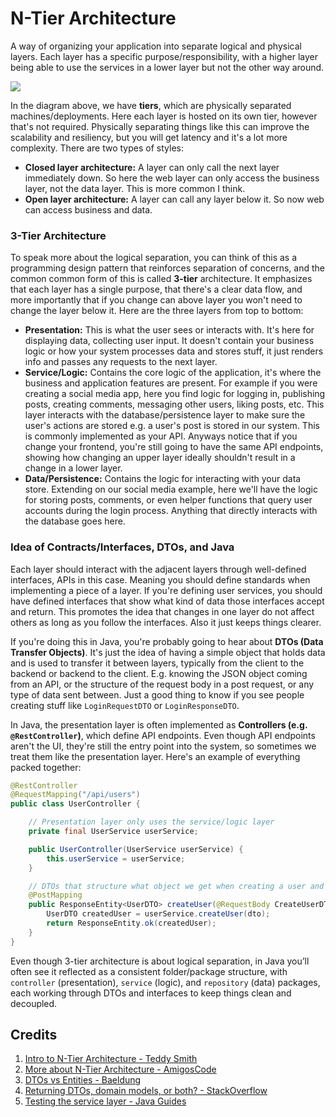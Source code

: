 # N-Tier Architecture
A way of organizing your application into separate logical and physical layers. Each layer has a specific purpose/responsibility, with a higher layer being able to use the services in a lower layer but not the other way around.

![](https://raw.githubusercontent.com/karanpratapsingh/portfolio/master/public/static/courses/system-design/chapter-III/n-tier-architecture/n-tier-architecture.png)

In the diagram above, we have **tiers**, which are physically separated machines/deployments. Here each layer is hosted on its own tier, however that's not required. Physically separating things like this can improve the scalability and resiliency, but you will get latency and it's a lot more complexity. There are two types of styles:
- **Closed layer architecture:** A layer can only call the next layer immediately down. So here the web layer can only access the business layer, not the data layer. This is more common I think.
- **Open layer architecture:** A layer can call any layer below it. So now web can access business and data.

### 3-Tier Architecture
To speak more about the logical separation, you can think of this as a programming design pattern that reinforces separation of concerns, and the common common form of this is called **3-tier** architecture. It emphasizes that each layer has a single purpose, that there's a clear data flow, and more importantly that if you change can above layer you won't need to change the layer below it. Here are the three layers from top to bottom:
- **Presentation:** This is what the user sees or interacts with. It's here for displaying data, collecting user input. It doesn't contain your business logic or how your system processes data and stores stuff, it just renders info and passes any requests to the next layer. 
- **Service/Logic:** Contains the core logic of the application, it's where the business and application features are present. For example if you were creating a social media app, here you find logic for logging in, publishing posts, creating comments, messaging other users, liking posts, etc. This layer interacts with the database/persistence layer to make sure the user's actions are stored e.g. a user's post is stored in our system. This is commonly implemented as your API. Anyways notice that if you change your frontend, you're still going to have the same API endpoints, showing how changing an upper layer ideally shouldn't result in a change in a lower layer.
- **Data/Persistence:** Contains the logic for interacting with your data store. Extending on our social media example, here we'll have the logic for storing posts, comments, or even helper functions that query user accounts during the login process. Anything that directly interacts with the database goes here.

### Idea of Contracts/Interfaces, DTOs, and Java
Each layer should interact with the adjacent layers through well-defined interfaces, APIs in this case. Meaning you should define standards when implementing a piece of a layer. If you're defining user services, you should have defined interfaces that show what kind of data those interfaces accept and return. This promotes the idea that changes in one layer do not affect others as long as you follow the interfaces. Also it just keeps things clearer. 

If you're doing this in Java, you're probably going to hear about **DTOs (Data Transfer Objects)**. It's just the idea of having a simple object that holds data and is used to transfer it between layers, typically from the client to the backend or backend to the client. E.g. knowing the JSON object coming from an API, or the structure of the request body in a post request, or any type of data sent between. Just a good thing to know if you see people creating stuff like `LoginRequestDTO` or `LoginResponseDTO`.

In Java, the presentation layer is often implemented as **Controllers (e.g. `@RestController`)**, which define API endpoints. Even though API endpoints aren't the UI, they're still the entry point into the system, so sometimes we treat them like the presentation layer. Here's an example of everything packed together:
```Java
@RestController
@RequestMapping("/api/users")
public class UserController {

    // Presentation layer only uses the service/logic layer
    private final UserService userService;

    public UserController(UserService userService) {
        this.userService = userService;
    }

    // DTOs that structure what object we get when creating a user and what to resopnd
    @PostMapping
    public ResponseEntity<UserDTO> createUser(@RequestBody CreateUserDTO dto) {
        UserDTO createdUser = userService.createUser(dto);
        return ResponseEntity.ok(createdUser);
    }
}
```
Even though 3-tier architecture is about logical separation, in Java you’ll often see it reflected as a consistent folder/package structure, with `controller` (presentation), `service` (logic), and `repository` (data) packages, each working through DTOs and interfaces to keep things clean and decoupled.

## Credits
1. [Intro to N-Tier Architecture - Teddy Smith](https://www.youtube.com/watch?v=0jZvOGnVcJ0)
2. [More about N-Tier Architecture - AmigosCode](https://www.youtube.com/watch?v=xJC7ItRoEbw)
3. [DTOs vs Entities - Baeldung](https://www.baeldung.com/java-entity-vs-dto)
4. [Returning DTOs, domain models, or both? - StackOverflow](https://stackoverflow.com/questions/21554977/should-services-always-return-dtos-or-can-they-also-return-domain-models)
5. [Testing the service layer - Java Guides](https://www.javaguides.net/2022/03/spring-boot-unit-testing-service-layer.html)